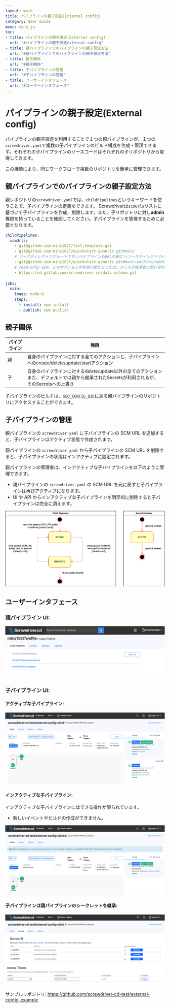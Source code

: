 ```yaml
---
layout: main
title: パイプラインの親子設定(External config)
category: User Guide
menu: menu_ja
toc:
- title: パイプラインの親子設定(External config)
  url: "#パイプラインの親子設定external-config"
- title: 親パイプラインでのパイプラインの親子設定方法
  url: "#親パイプラインでのパイプラインの親子設定方法"
- title: 親子関係
  url: "#親子関係"
- title: 子パイプラインの管理
  url: "#子パイプラインの管理"
- title: ユーザーインタフェース
  url: "#ユーザーインタフェース"
---
```


# パイプラインの親子設定(External config)

パイプラインの親子設定を利用することで１つの親パイプラインが、１つの`screwdriver.yaml`で複数の子パイプラインのビルド構成を作成・管理できます。それぞれの子パイプラインのソースコードはそれぞれの子リポジトリから取得してきます。

この機能により、同じワークフローで複数のリポジトリを簡単に管理できます。

## 親パイプラインでのパイプラインの親子設定方法

親レポジトリの`screwdriver.yaml`では、`childPipelines`というキーワードを使うことで、子パイプラインの定義をできます。
Screwdriverは`scmUrls`リストに基づいて子パイプラインを作成、削除します。また、子リポジトリに対し**admin**権限を持っていることを確認してください。子パイプラインを管理するために必要となります。

```yaml
childPipelines:
  scmUrls:
    - git@github.com:minz1027/test.template.git
    - git@github.com:minz1027/quickstart-generic.git#main
    # ソースディレクトリがルートでないパイプラインもURLの後に:<ソースディレクトリ>を追加することで子パイプラインにできます
    - git@github.com:minz1027/quickstart-generic.git#main:path/to/subdir
    # read-only SCM。このオプションが利用可能かどうかは、クラスタ管理者に問い合わせてください。
    - https://sd.gitlab.com/screwdriver-cd/data-schema.git

jobs:
  main:
    image: node:8
    steps:
      - install: npm install
      - publish: npm publish
```

## 親子関係

パイプライン | 権限
--- | ---
親 | 自身のパイプラインに対する全てのアクションと、子パイプラインへのcreate/delete/update/startアクション
子 | 自身のパイプラインに対するdelete/update以外の全てのアクション<br>また、デフォルトでは親から継承されたSecretsが利用されるが、そのSecretsへの上書き

子パイプラインのビルドは、[`$SD_CONFIG_DIR`](../environment-variables#ディレクトリ)にある親パイプラインのリポジトリにアクセスすることができます。

## 子パイプラインの管理
親パイプラインの `screwdriver.yaml` に子パイプラインの SCM URL を追加すると、子パイプラインはアクティブ状態で作成されます。

親パイプラインの `screwdriver.yaml` から子パイプラインの SCM URL を削除すると、子パイプラインの状態はインアクティブに設定されます。

親パイプラインの管理者は、インアクティブな子パイプラインを以下のように管理できます。
* 親パイプラインの `screwdriver.yaml` の SCM URL を元に戻すと子パイプラインは再びアクティブになります。
* UI や API からインアクティブな子パイプラインを明示的に削除すると子パイプラインは完全に消えます。

![External config child pipeline state](../../../user-guide/assets/external-config-child-state.png)

## ユーザーインタフェース
### 親パイプライン UI:
![External config parent](../../../user-guide/assets/external-config.png)

### 子パイプライン UI:
#### アクティブな子パイプライン:
![External config child pipeline ](../../../user-guide/assets/external-config-child-active.png)

#### インアクティブな子パイプライン:
インアクティブな子パイプラインにはできる操作が限られています。
* 新しいイベントやビルドの作成ができません。

![External config inactive child pipeline](../../../user-guide/assets/external-config-child-inactive.png)

#### 子パイプラインは親パイプラインのシークレットを継承:
 ![External config child pipeline inheriting secrets](../../../user-guide/assets/external-config-child-secrets.png)

サンプルリポジトリ: <https://github.com/screwdriver-cd-test/external-config-example>
